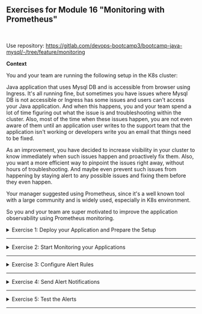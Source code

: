 ## Exercises for Module 16 "Monitoring with Prometheus"
<br />

Use repository: https://gitlab.com/devops-bootcamp3/bootcamp-java-mysql/-/tree/feature/monitoring

**Context**

You and your team are running the following setup in the K8s cluster:

Java application that uses Mysql DB and is accessible from browser using Ingress. It's all running fine, but sometimes you have issues where Mysql DB is not accessible or Ingress has some issues and users can't access your Java application. And when this happens, you and your team spend a lot of time figuring out what the issue is and troubleshooting within the cluster. Also, most of the time when these issues happen, you are not even aware of them until an application user writes to the support team that the application isn't working or developers write you an email that things need to be fixed.

As an improvement, you have decided to increase visibility in your cluster to know immediately when such issues happen and proactively fix them. Also, you want a more efficient way to pinpoint the issues right away, without hours of troubleshooting. And maybe even prevent such issues from happening by staying alert to any possible issues and fixing them before they even happen.

Your manager suggested using Prometheus, since it's a well known tool with a large community and is widely used, especially in K8s environment.

So you and your team are super motivated to improve the application observability using Prometheus monitoring.

<details>
<summary>Exercise 1: Deploy your Application and Prepare the Setup</summary>
<br />

**Tasks:**

- Create a K8s cluster
- Deploy Mysql database for your Java application with 2 replicas (You can use the following helm chart: https://github.com/bitnami/charts/tree/master/bitnami/mysql)
- Deploy Java Maven application with 3 replicas that talks to the Mysql DB
- Deploy Nginx Ingress Controller (You can use the following helm chart: https://github.com/kubernetes/ingress-nginx/tree/master/charts/ingress-nginx)
- Now configure access to your Java application using an Ingress rule

You can use the Ansible playbook from Ansible exercises 7 & 8 with a few adjustments to configure this setup. 

**Solution:**

**Create K8s cluster on LKE for example and set kubeconfig file**\
```sh
chmod 400 ~/Downloads/monitoring-kubeconfig.yaml
export KUBECONFIG=~/Downloads/monitoring-kubeconfig.yaml
```

**Create docker-registry secret**\
```sh
DOCKER_REGISTRY_SERVER=docker.io
DOCKER_USER=your dockerID, same as for `docker login`
DOCKER_EMAIL=your dockerhub email, same as for `docker login`
DOCKER_PASSWORD=your dockerhub pwd, same as for `docker login`

kubectl create secret -n my-app docker-registry my-registry-key \
--docker-server=$DOCKER_REGISTRY_SERVER \
--docker-username=$DOCKER_USER \
--docker-password=$DOCKER_PASSWORD \
--docker-email=$DOCKER_EMAIL
```

**Execute Ansible playbook to deploy java and mysql apps in k8s cluster**\
```sh
ansible-playbook 1-configure-k8s.yaml
```

**NOTES:**\
If you get an error on creating ingress component related to "nginx-controller-admission" webhook, than manually delete the ValidationWebhook and try again. To delete the ValidationWebhook:
```sh
kubectl get ValidatingWebhookConfiguration # gives you the name
kubectl delete ValidatingWebhookConfiguration {name}
```

</details>

******

<details>
<summary>Exercise 2: Start Monitoring your Applications</summary>
<br />

**Tasks:**

Note: as you've learned, we deploy separate exporter applications for different services to monitor third party applications. But, some cloud native applications may have the metrics scraping configuration inside and not require an addition exporter application. So check whether the chart of that application supports scraping configuration before deploying a separate exporter for it.

- Deploy Prometheus Operator in your cluster (You can use the following helm chart: https://github.com/prometheus-community/helm-charts/tree/main/charts/kube-prometheus-stack)
- Configure metrics scraping for Nginx Controller
- Configure metrics scraping for Mysql
- Configure metrics scraping for Java application (Note: Java application exposes metrics on port 8081, NOT on /metrics endpoint)
- Check in Prometheus UI, that all three application metrics are being collected


**Solution:**

**Deploy promentheus operator**\
```sh
helm repo add prometheus-community https://prometheus-community.github.io/helm-charts
helm repo update

kubectl create namespace monitoring
helm install monitoring-stack prometheus-community/kube-prometheus-stack -n monitoring
```

**Access Prometheus UI and view its targets**\
```sh
kubectl port-forward svc/monitoring-stack-kube-prom-prometheus 9090:9090
```
Open the browser and navigate to http://127.0.0.1:9090/targets

**Clean up and prepare for new installation**\
```sh
helm uninstall mysql-release
helm uninstall ingress-controller -n ingress
```

**NOTE:**
We are using "release: monitoring-stack" label to expose scrape endpoint. This label may change with newer prometheus stack version, so to check which label you need to apply, do the following
- Get name of the prometheus CRD: `kubectl get prometheuses.monitoring.coreos.com`
- Print out the ServiceMonitor selector: `kubectl get prometheuses.monitoring.coreos.com {crd-name} -o yaml | grep serviceMonitorSelector -A 2`

**Build and use the correct java-app image with metrics exposed:**\
```sh
# check out the java app code with prometheus client inside:
git checkout feature/monitoring

# build a new jar
./gradlew clean build

# build a docker image
docker build {docker-hub-id}:{repo-name}:{tag} .
docker push {docker-hub-id}:{repo-name}:{tag}
```
Set the correct image name "{docker-hub-id}:{repo-name}:{tag}" in "kubernetes-manifests/java-app.yaml" file.


To add metrics scraping to nginx, mysql and java apps, execute ansible playbook:
```sh
ansible-playbook 2-configure-k8s.yaml
```

Access Prometheus UI and see that new targets for mysql, nginx and your java application have been added. Open the browser and navigate to http://127.0.0.1:9090/targets.


</details>

******

<details>
<summary>Exercise 3: Configure Alert Rules</summary>
<br />

**Tasks:**

Now it's time to configure alerts for critical issues that may happen with any of the applications.

- Configure an alert rule for nginx-ingress: More than 5% of HTTP requests have status 4xx
- Configure alert rules for Mysql: All Mysql instances are down & Mysql has too many connections
- Configure alert rule for the Java application: Too many requests
- Configure alert rule for a K8s component: StatefulSet replicas mismatch (Since Mysql is deployed as a StatefulSet, if one of the replicas goes down, we want to be notified)


**Solution:**

**NOTE:**\
We are using "release: monitoring-stack" label to add alert rules. This label may change with newer prometheus stack version, so to check which label you need to apply, do the following
- Get name of the prometheus CRD: `kubectl get prometheuses.monitoring.coreos.com`
- Print out the alert rule selector: `kubectl get prometheuses.monitoring.coreos.com {crd-name} -o yaml | grep ruleSelector -A 2`

Execute following to add prometheus alert rules:
```sh
kubectl apply -f kubernetes-manifests/3-nginx-alert-rules.yaml
kubectl apply -f kubernetes-manifests/3-mysql-alert-rules.yaml
kubectl apply -f kubernetes-manifests/3-java-alert-rules.yaml
kubectl apply -f kubernetes-manifests/3-k8s-alert-rules.yaml 
```

</details>

******

<details>
<summary>Exercise 4: Send Alert Notifications</summary>
<br />

**Tasks:**

Great job! You have added observability to your cluster, and you have configured your monitoring with all the important alerts. Now when issues happen in the cluster, you want to automatically notify people who are responsible for fixing the issue or at least observing the issue, so it doesn't break the cluster.

- Configure alert manager to send all issues related to Java or Mysql application to the developer team's Slack channel. (Hint: You can use the following guide to set up a Slack channel for the notifications: https://www.freecodecamp.org/news/what-are-github-actions-and-how-can-you-automate-tests-and-slack-notifications/#part-2-post-new-pull-requests-to-slack)
- Configure alert manager to send all issues related Nginx Ingress Controller or K8s components to K8s administrator's email address.

Note: Of course, in your case, this can be your own email address or your own Slack channel.


**Solution:**

Use the following guide to set up your Slack channel:
https://www.freecodecamp.org/news/what-are-github-actions-and-how-can-you-automate-tests-and-slack-notifications/

Configure your email account as I show in the monitoring module video 10 - Configure Alertmanager with Email Receiver.

Execute following to configure alert manager to send notifications:
```sh
kubectl apply -f kubernetes-manifests/4-email-secret.yaml
kubectl apply -f kubernetes-manifests/4-slack-secret.yaml
kubectl apply -f kubernetes-manifests/4-alert-manager-configuration.yaml
```

</details>

******

<details>
<summary>Exercise 5: Test the Alerts</summary>
<br />

**Tasks:**

Of course, you want to check now that your whole setup works, so try to simulate issues and trigger 1 alert for each notification channel (Slack and E-mail).

For this, you can simply kubectl delete one of the stateful set pods, or Mysql pods or try accessing your java applications on a /path-that-doesnt-exist etc. 


**Solution:**



</details>

******